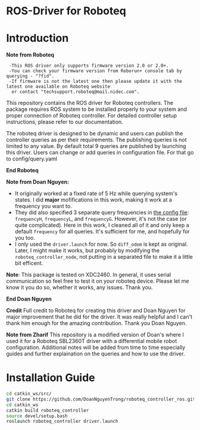 # ROS-Driver for Roboteq

# Introduction

**Note from Roboteq**
```
 -This ROS driver only supports firmware version 2.0 or 2.0+. 
 -You can check your firmware version from Roborun+ console tab by querying - "?fid". 
 -If firmware is not the latest one then please update it with the latest one available on Roboteq website 
  or contact "techsupport.roboteq@mail.nidec.com".
```
This repository contains the ROS driver for Roboteq controllers. The package requires ROS system to be installed properly to your system  and proper connection of Roboteq controller. For detailed controller setup instructions, please refer to our documentation.

The roboteq driver is designed to be dynamic and users can publish the controller queries as per their requirements. The publishing queries is not limited to any value. By default total 9 queries are published by launching this driver. Users can change or add queries in configuration file. For that go to config/query.yaml

**End Roboteq**

**Note from Doan Nguyen:**
- It originally worked at a fixed rate of 5 Hz while querying system's states. I did **major** mofifications in this work, making it work at a frequency you want to.
- They did also specified 3 separate query frequencies in [the config file](config/query.yaml): `frequencyH`, `frequencyL`, and `frequencyG`. However, it's not the case (or quite complicated). Here in this work, I cleaned all of it and only keep a default `frequency` for all queries. It's sufficient for me, and hopefully for you too.
- I only used the `driver.launch` for now. So `diff_odom` is kept as original. Later, I might make it works, but probably by modifying the `roboteq_controller_node`, not putting in a separated file to make it a little bit efficent.

**Note**: This package is tested on XDC2460. In general, it uses serial communication so feel free to test it on your roboteq device. Please let me know it you do so, whether it works, any issues. Thank you.

**End Doan Nguyen**

**Credit**
Full credit to Roboteq for creating this driver and Doan Nguyen for major improvement that he did for the driver. It was really helpful and I can't thank him enough for the amazing contribution. Thank you Doan Nguyen.

**Note from Zharif**
This repository is a modified version of Doan's where I used it for a Roboteq SBL2360T driver with a differential mobile robot configuration. Additional notes will be added from time to time especially guides and further explaination on the queries and how to use the driver.

# Installation Guide
```bash
cd catkin_ws/src/
git clone https://github.com/DoanNguyenTrong/roboteq_controller_ros.git
cd catkin_ws
catkin build roboteq_controller
source devel/setup.bash
roslaunch roboteq_controller driver.launch
```
